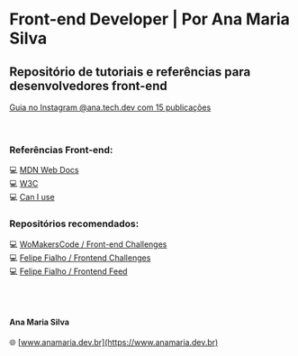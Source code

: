 # Front-end Developer | Por Ana Maria Silva

## Repositório de tutoriais e referências para desenvolvedores front-end

<a href="https://www.instagram.com/ana.tech.dev/guide/desenvolvimento-web-front-end/18164552647134233/" target="_blank">Guia no Instagram @ana.tech.dev com 15 publicações</a> <br>
<br><br>

### Referências Front-end:
💻 [MDN Web Docs](https://developer.mozilla.org/pt-BR/) <br>
💻 [W3C](https://www.w3c.br/) <br>
💻 [Can I use](https://caniuse.com/) <br>


### Repositórios recomendados:

💻 [WoMakersCode / Front-end Challenges](https://github.com/WoMakersCode/challenges-front-end) <br>
💻 [Felipe Fialho / Frontend Challenges](https://github.com/felipefialho/frontend-challenges) <br>
💻 [Felipe Fialho / Frontend Feed](https://github.com/felipefialho/frontend-feed)

<br><br>

#### Ana Maria Silva
🌐 [www.anamaria.dev.br](https://www.anamaria.dev.br)

